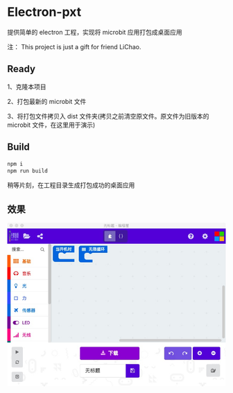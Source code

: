 # Electron-pxt

提供简单的 electron 工程，实现将 microbit 应用打包成桌面应用

注： This project is just a gift for friend LiChao.

## Ready

1、克隆本项目

2、打包最新的 microbit 文件

3、将打包文件拷贝入 dist 文件夹(拷贝之前清空原文件。原文件为旧版本的 microbit 文件，在这里用于演示)

## Build

```bash
npm i
npm run build
```

稍等片刻，在工程目录生成打包成功的桌面应用

## 效果

![](/images/microbit-page.jpeg)
